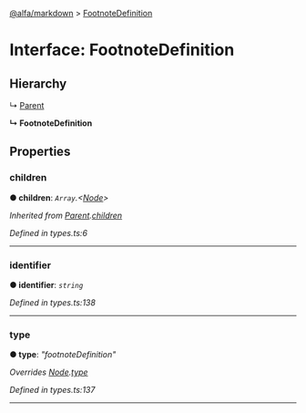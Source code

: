 [@alfa/markdown](../README.md) > [FootnoteDefinition](../interfaces/footnotedefinition.md)

# Interface: FootnoteDefinition

## Hierarchy

↳ [Parent](parent.md)

**↳ FootnoteDefinition**

## Properties

<a id="children"></a>

### children

**● children**: _`Array`.<[Node](node.md)>_

_Inherited from [Parent](parent.md).[children](parent.md#children)_

_Defined in types.ts:6_

---

<a id="identifier"></a>

### identifier

**● identifier**: _`string`_

_Defined in types.ts:138_

---

<a id="type"></a>

### type

**● type**: _"footnoteDefinition"_

_Overrides [Node](node.md).[type](node.md#type)_

_Defined in types.ts:137_

---
